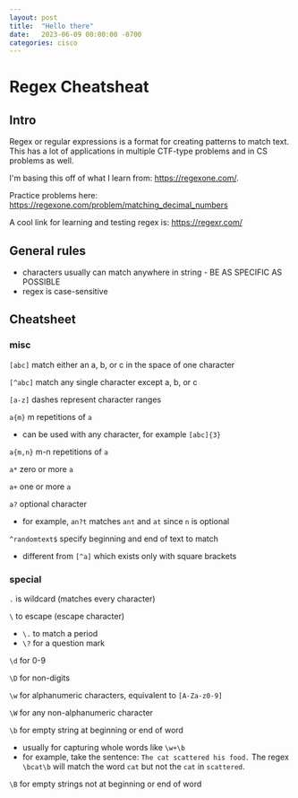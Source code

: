 ```yaml
---
layout: post
title:  "Hello there"
date:   2023-06-09 00:00:00 -0700
categories: cisco
---
```


# Regex Cheatsheat

## Intro
Regex or regular expressions is a format for creating patterns to match text. This has a lot of applications in multiple CTF-type problems and in CS problems as well.

I'm basing this off of what I learn from: https://regexone.com/.

Practice problems here: https://regexone.com/problem/matching_decimal_numbers

A cool link for learning and testing regex is: https://regexr.com/

## General rules
* characters usually can match anywhere in string - BE AS SPECIFIC AS POSSIBLE
* regex is case-sensitive

## Cheatsheet

### misc

```[abc]``` match either an a, b, or c in the space of one character 

```[^abc]``` match any single character except a, b, or c

```[a-z]``` dashes represent character ranges 

```a{m}``` m repetitions of ```a``` 
* can be used with any character, for example ```[abc]{3}```

```a{m,n}``` m-n repetitions of ```a```

```a*``` zero or more ```a```

```a+``` one or more ```a```

```a?``` optional character
* for example, ```an?t``` matches ```ant``` and ```at``` since ```n``` is optional

```^randomtext$``` specify beginning and end of text to match
* different from ```[^a]``` which exists only with square brackets

### special

```.``` is wildcard (matches every character)

```\``` to escape (escape character)
* ```\.``` to match a period
* ```\?``` for a question mark

```\d``` for 0-9

```\D``` for non-digits

```\w``` for alphanumeric characters, equivalent to ```[A-Za-z0-9]```

```\W``` for any non-alphanumeric character

```\b``` for empty string at beginning or end of word
* usually for capturing whole words like ```\w+\b```
* for example, take the sentence: ```The cat scattered his food.``` The regex ```\bcat\b``` will match the word ```cat``` but not the ```cat``` in ```scattered```.

```\B``` for empty strings not at beginning or end of word








